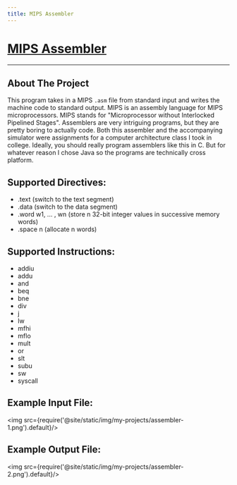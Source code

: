 ```yaml
---
title: MIPS Assembler
---
```


# [MIPS Assembler](https://github.com/Logon27/Mips-Assembler)

---

## About The Project

This program takes in a MIPS `.asm` file from standard input and writes the machine code to standard output. MIPS is an assembly language for MIPS microprocessors. MIPS stands for "Microprocessor without Interlocked Pipelined Stages". Assemblers are very intriguing programs, but they are pretty boring to actually code. Both this assembler and the accompanying simulator were assignments for a computer architecture class I took in college. Ideally, you should really program assemblers like this in C. But for whatever reason I chose Java so the programs are technically cross platform.

## Supported Directives:
* .text (switch to the text segment)
* .data (switch to the data segment)
* .word w1, ... , wn (store n 32-bit integer values in successive memory words)
* .space n (allocate n words)

## Supported Instructions:
* addiu
* addu
* and
* beq
* bne
* div
* j
* lw
* mfhi
* mflo
* mult
* or
* slt
* subu
* sw
* syscall

## Example Input File:

<img src={require('@site/static/img/my-projects/assembler-1.png').default}/>

## Example Output File:

<img src={require('@site/static/img/my-projects/assembler-2.png').default}/>
